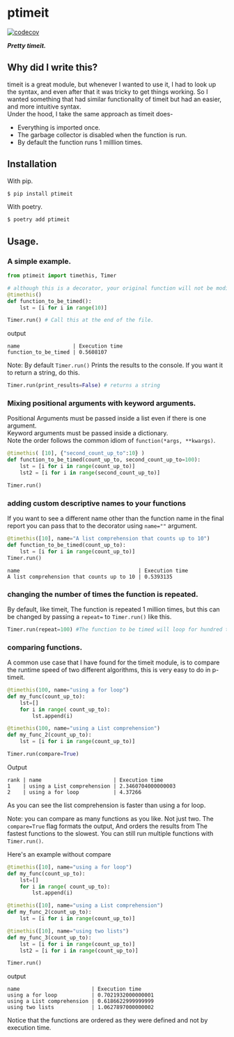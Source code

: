 # ptimeit
[![codecov](https://codecov.io/gh/AbhinavOmprakash/ptimeit/branch/main/graph/badge.svg?token=QCRpIcv84o)](https://codecov.io/gh/AbhinavOmprakash/ptimeit)

***Pretty timeit.***   

## Why did I write this?
timeit is a great module, but whenever I wanted to use it, I had to look up the syntax, and even after that it was tricky to get things working. So I wanted something that had similar functionality of timeit but had an easier, and more intuitive syntax.   
Under the hood, I take the same approach as timeit does-
- Everything is imported once.
- The garbage collector is disabled when the function is run.
- By default the function runs 1 milllion times.

## Installation

With pip.

```Bash
$ pip install ptimeit
```

With poetry.

```Bash
$ poetry add ptimeit
```

## Usage.

### A simple example.

```Python
from ptimeit import timethis, Timer

# although this is a decorator, your original function will not be modified.
@timethis() 
def function_to_be_timed():
    lst = [i for i in range(10)]

Timer.run() # Call this at the end of the file.
```

output
```Console
name                 | Execution time
function_to_be_timed | 0.5608107
```
Note: By default `Timer.run()` Prints the results to the console. 
If you want it to return a string, do this.

```Python
Timer.run(print_results=False) # returns a string
```


### Mixing positional arguments with keyword arguments.
Positional Arguments must be passed inside a list even if there is one argument.  
Keyword arguments must be passed inside a dictionary.   
Note the order follows the common idiom of `function(*args, **kwargs)`.

```Python
@timethis( [10], {"second_count_up_to":10} )
def function_to_be_timed(count_up_to, second_count_up_to=100):
    lst = [i for i in range(count_up_to)]
    lst2 = [i for i in range(second_count_up_to)]

Timer.run()
```

### adding custom descriptive names to your functions
If you want to see a different name other than the function name in the final report you can pass that to the decorator using `name=""` argument.
```Python
@timethis([10], name="A list comprehension that counts up to 10")
def function_to_be_timed(count_up_to):
    lst = [i for i in range(count_up_to)]
Timer.run()
```

```Console
name                                      | Execution time
A list comprehension that counts up to 10 | 0.5393135
``` 

### changing the number of times the function is repeated.
By default, like timeit, The function is repeated 1 million times,
but this can be changed by passing a `repeat=` to `Timer.run()` like this.

```Python
Timer.run(repeat=100) #The function to be timed will loop for hundred times.
```

### comparing functions.
A common use case that I have found for the timeit module, is to compare
the runtime speed of two different algorithms, this is very easy to do in p-timeit.

```Python
@timethis(100, name="using a for loop")
def my_func(count_up_to):
    lst=[]
    for i in range( count_up_to): 
        lst.append(i)

@timethis(100, name="using a List comprehension")
def my_func_2(count_up_to):
    lst = [i for i in range(count_up_to)]

Timer.run(compare=True)
```
Output
```console
rank | name                       | Execution time
1    | using a List comprehension | 2.3460704000000003
2    | using a for loop           | 4.37266
```
As you can see the list comprehension is faster than using a for loop.

Note: you can compare as many functions as you like. Not just two.
The `compare=True` flag formats the output, And orders the results from The fastest functions to the slowest.
You can still run multiple functions with `Timer.run()`.

Here's an example without compare

```python
@timethis([10], name="using a for loop")
def my_func(count_up_to):
    lst=[]
    for i in range( count_up_to): 
        lst.append(i)

@timethis([10], name="using a List comprehension")
def my_func_2(count_up_to):
    lst = [i for i in range(count_up_to)]

@timethis([10], name="using two lists")
def my_func_3(count_up_to):
    lst = [i for i in range(count_up_to)]
    lst2 = [i for i in range(count_up_to)]

Timer.run()
```
output
```Console
name                       | Execution time
using a for loop           | 0.7021932000000001
using a List comprehension | 0.6186622999999999
using two lists            | 1.0627897000000002
```
Notice that the functions are ordered as they were defined
and not by execution time.
